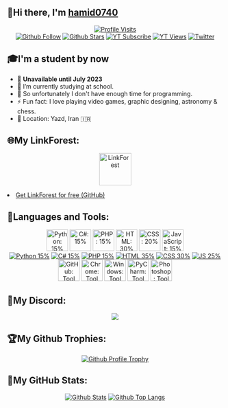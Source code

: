 ## 👋Hi there, I'm [hamid0740](https://hamid0740.github.io)
<p align="center">
  <a href="#-hi-there-im-hamid0740"><img src="https://komarev.com/ghpvc/?username=hamid0740&label=Profile%20Visits&color=blueviolet&style=flat" alt="Profile Visits"/></a>
  <br/>
  <a href="https://github.com/hamid0740"><img src="https://img.shields.io/github/followers/hamid0740?color=green&label=Follow&logo=Github&logoColor=white&style=flat" alt="Github Follow"/></a>
  <a href="https://github.com/hamid0740"><img src="https://img.shields.io/github/stars/hamid0740?color=green&label=Stars&logo=Github&logoColor=white&style=flat&affiliations=OWNER%2CCOLLABORATOR" alt="Github Stars"/></a>
  <a href="https://youtube.com/channel/UCl2qEi3atJzXb0JA7KD_PMg"><img src="https://img.shields.io/youtube/channel/subscribers/UCl2qEi3atJzXb0JA7KD_PMg?color=orange&label=Subscribe&logo=Youtube&logoColor=red&style=flat" alt="YT Subscribe"/></a>
  <a href="https://youtube.com/channel/UCl2qEi3atJzXb0JA7KD_PMg"><img src="https://img.shields.io/youtube/channel/views/UCl2qEi3atJzXb0JA7KD_PMg?color=orange&label=Views&logo=Youtube&logoColor=red&style=flat" alt="YT Views"/></a>
  <a href="https://twitter.com/intent/follow?screen_name=hamid0740"><img src="https://img.shields.io/twitter/follow/hamid0740?color=08a0e9&label=Follow&logo=Twitter&style=flat" alt="Twitter"/></a>
</p>

## 🎓I'm a student by now
- 🚫 **Unavailable until July 2023**
- 💊 I’m currently studying at school.
- 🔭 So unfortunately I don't have enough time for programming.
- ⚡ Fun fact: I love playing video games, graphic designing, astronomy & chess.
- 📍 Location: Yazd, Iran :iran:

## 🌐My LinkForest:
<p align="center"><a href="https://hamid0740.github.io" target="_blank"><img src="https://cdn.jsdelivr.net/gh/hamid0740/LinkForest@main/logo.svg" alt="LinkForest" height="75"></a></p>
<li><a href="https://github.com/hamid0740/LinkForest">Get LinkForest for free (GitHub)</a></li>

## 🧰Languages and Tools:
<p align="center">
  <a href="#languages-and-tools" target="_blank"><img title="Python: 15%" src='https://cdn.jsdelivr.net/gh/devicons/devicon/icons/python/python-original.svg' alt="Python: 15%" height="50"></a>
  <a href="#languages-and-tools" target="_blank"><img title="C#: 15%" src='https://cdn.jsdelivr.net/gh/devicons/devicon/icons/csharp/csharp-original.svg' alt="C#: 15%" height="50"></a>
  <a href="#languages-and-tools" target="_blank"><img title="PHP: 15%" src='https://cdn.jsdelivr.net/gh/devicons/devicon/icons/php/php-original.svg' alt="PHP: 15%" height="50"></a>
  <a href="#languages-and-tools" target="_blank"><img title="HTML: 30%" src='https://cdn.jsdelivr.net/gh/devicons/devicon/icons/html5/html5-original.svg' alt="HTML: 30%" height="50"></a>
  <a href="#languages-and-tools" target="_blank"><img title="CSS: 25%" src='https://cdn.jsdelivr.net/gh/devicons/devicon/icons/css3/css3-original.svg' alt="CSS: 20%" height="50"></a>
  <a href="#languages-and-tools" target="_blank"><img title="JavaScript: 20%" src='https://cdn.jsdelivr.net/gh/devicons/devicon/icons/javascript/javascript-original.svg' alt="JavaScript: 15%" height="50"></a>
</br>
  <a href="#languages-and-tools"><img title="Python: 15%" src="https://img.shields.io/badge/-15%25-orange?logo=python&logoColor=blue&style=flat" alt="Python 15%"/></a>
  <a href="#languages-and-tools"><img title="C#: 15%" src="https://img.shields.io/badge/-15%25-orange?logo=csharp&logoColor=purple&style=flat" alt="C# 15%"/></a>
  <a href="#languages-and-tools"><img title="PHP: 15%" src="https://img.shields.io/badge/-15%25-orange?logo=php&logoColor=blue&style=flat" alt="PHP 15%"/></a>
  <a href="#languages-and-tools"><img title="HTML: 35%" src="https://img.shields.io/badge/-35%25-yellowgreen?logo=html5&logoColor=red&style=flat" alt="HTML 35%"/></a>
  <a href="#languages-and-tools"><img title="CSS: 30%" src="https://img.shields.io/badge/-30%25-yellow?logo=css3&logoColor=lightblue&style=flat" alt="CSS 30%"/></a>
  <a href="#languages-and-tools"><img title="JavaScript: 25%" src="https://img.shields.io/badge/-25%25-yellow?logo=javascript&logoColor=black&style=flat" alt="JS 25%"/></a>
</br>
  <a href="#languages-and-tools"><img title="GitHub: Tool" src='https://cdn.jsdelivr.net/gh/devicons/devicon/icons/github/github-original.svg' alt="GitHub: Tool" height="50"></a>
  <a href="#languages-and-tools"><img title="Chrome: Tool" src='https://cdn.jsdelivr.net/gh/devicons/devicon/icons/chrome/chrome-original.svg' alt="Chrome: Tool" height="50"></a>
  <a href="#languages-and-tools"><img title="Windows: Tool" src='https://cdn.jsdelivr.net/gh/devicons/devicon/icons/windows8/windows8-original.svg' alt="Windows: Tool" height="50"></a>
  <a href="#languages-and-tools"><a href="#-languages-and-tools" target="_blank"><img title="PyCharm: Tool" src='https://cdn.jsdelivr.net/gh/devicons/devicon/icons/pycharm/pycharm-original.svg' alt="PyCharm: Tool" height="50"></a>
  <a href="#languages-and-tools"><img title="Photoshop: Tool" src='https://cdn.jsdelivr.net/gh/devicons/devicon/icons/photoshop/photoshop-line.svg' alt="Photoshop: Tool" height="50"></a>
</p>

## 👻My Discord:
<p align="center">
  <a href="#my-discord"><img src="https://discord.c99.nl/widget/theme-2/482544692567998466.png"/></a>
</p>

## 🏆My Github Trophies:
<p align="center">
  <a href="#my-github-trophies"><img src="https://github-profile-trophy.vercel.app/?username=hamid0740&theme=radical" alt="Github Profile Trophy"/></a>
</p>

## 💾My GitHub Stats:
<p align="center">
  <a href="#my-github-stats"><img src="https://github-readme-stats.vercel.app/api?username=hamid0740&show_icons=true&theme=radical&locale=en" alt="Github Stats"/></a>
  <a href="#my-github-stats"><img src="https://github-readme-stats.vercel.app/api/top-langs?username=hamid0740&show_icons=true&theme=radical&locale=en&layout=compact" alt="Github Top Langs"/></a>
</p>
